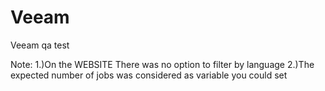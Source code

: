 # Veeam
Veeam qa test

Note: 1.)On the WEBSITE There was no option to filter by language
      2.)The expected number of jobs was considered as variable you could set 
